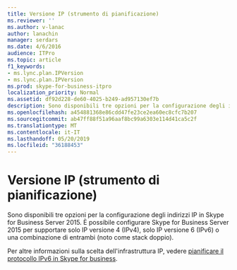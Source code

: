 ```yaml
---
title: Versione IP (strumento di pianificazione)
ms.reviewer: ''
ms.author: v-lanac
author: lanachin
manager: serdars
ms.date: 4/6/2016
audience: ITPro
ms.topic: article
f1_keywords:
- ms.lync.plan.IPVersion
- ms.lync.plan.IPVersion
ms.prod: skype-for-business-itpro
localization_priority: Normal
ms.assetid: df92d228-de60-4025-b249-ad957130ef7b
description: Sono disponibili tre opzioni per la configurazione degli indirizzi IP in Skype for Business Server 2015. È possibile configurare Skype for Business Server 2015 per supportare solo IP versione 4 (IPv4), solo IP versione 6 (IPv6) o una combinazione di entrambi (noto come stack doppio).
ms.openlocfilehash: a454881368e86cdd47fe23ce2ea60ec8cfc7b207
ms.sourcegitcommit: ab47ff88f51a96aaf8bc99a6303e114d41ca5c2f
ms.translationtype: MT
ms.contentlocale: it-IT
ms.lasthandoff: 05/20/2019
ms.locfileid: "36188453"
---
```

# <a name="ip-version-planning-tool"></a>Versione IP (strumento di pianificazione)
 
Sono disponibili tre opzioni per la configurazione degli indirizzi IP in Skype for Business Server 2015. È possibile configurare Skype for Business Server 2015 per supportare solo IP versione 4 (IPv4), solo IP versione 6 (IPv6) o una combinazione di entrambi (noto come stack doppio).
  
Per altre informazioni sulla scelta dell'infrastruttura IP, vedere [pianificare il protocollo IPv6 in Skype for business](../../plan-your-deployment/network-requirements/ipv6.md).
  

